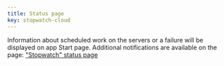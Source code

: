 ```yaml
---
title: Status page
key: stopwatch-cloud
---
```


Information about scheduled work on the servers or a failure will be displayed on app Start page. Additional notifications are available on the page: ["Stopwatch" status page](https://stopwatch.statuspage.io)
